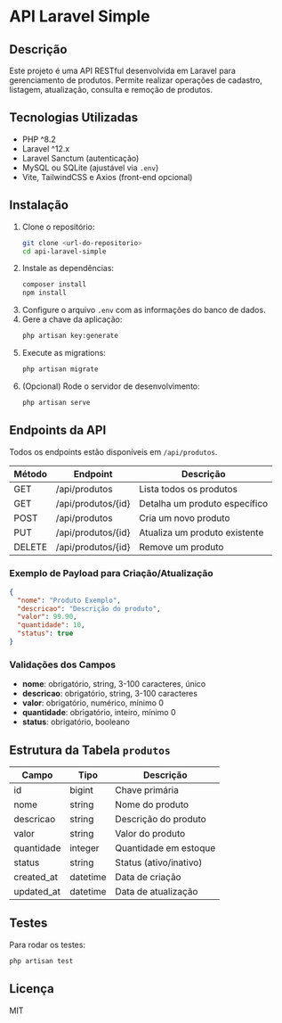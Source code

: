 # API Laravel Simple

## Descrição

Este projeto é uma API RESTful desenvolvida em Laravel para gerenciamento de produtos. Permite realizar operações de cadastro, listagem, atualização, consulta e remoção de produtos.

## Tecnologias Utilizadas
- PHP ^8.2
- Laravel ^12.x
- Laravel Sanctum (autenticação)
- MySQL ou SQLite (ajustável via `.env`)
- Vite, TailwindCSS e Axios (front-end opcional)

## Instalação

1. Clone o repositório:
   ```bash
   git clone <url-do-repositorio>
   cd api-laravel-simple
   ```
2. Instale as dependências:
   ```bash
   composer install
   npm install
   ```
3. Configure o arquivo `.env` com as informações do banco de dados.
4. Gere a chave da aplicação:
   ```bash
   php artisan key:generate
   ```
5. Execute as migrations:
   ```bash
   php artisan migrate
   ```
6. (Opcional) Rode o servidor de desenvolvimento:
   ```bash
   php artisan serve
   ```

## Endpoints da API

Todos os endpoints estão disponíveis em `/api/produtos`.

| Método   | Endpoint             | Descrição                        |
|----------|----------------------|----------------------------------|
| GET      | /api/produtos        | Lista todos os produtos          |
| GET      | /api/produtos/{id}   | Detalha um produto específico    |
| POST     | /api/produtos        | Cria um novo produto             |
| PUT      | /api/produtos/{id}   | Atualiza um produto existente    |
| DELETE   | /api/produtos/{id}   | Remove um produto                |

### Exemplo de Payload para Criação/Atualização
```json
{
  "nome": "Produto Exemplo",
  "descricao": "Descrição do produto",
  "valor": 99.90,
  "quantidade": 10,
  "status": true
}
```

### Validações dos Campos
- **nome**: obrigatório, string, 3-100 caracteres, único
- **descricao**: obrigatório, string, 3-100 caracteres
- **valor**: obrigatório, numérico, mínimo 0
- **quantidade**: obrigatório, inteiro, mínimo 0
- **status**: obrigatório, booleano

## Estrutura da Tabela `produtos`
| Campo      | Tipo     | Descrição                |
|------------|----------|--------------------------|
| id         | bigint   | Chave primária           |
| nome       | string   | Nome do produto          |
| descricao  | string   | Descrição do produto     |
| valor      | string   | Valor do produto         |
| quantidade | integer  | Quantidade em estoque    |
| status     | string   | Status (ativo/inativo)   |
| created_at | datetime | Data de criação          |
| updated_at | datetime | Data de atualização      |

## Testes

Para rodar os testes:
```bash
php artisan test
```

## Licença

MIT
